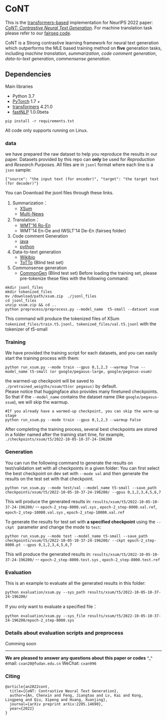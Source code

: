 # CoNT
This is the [transformers-based](https://github.com/huggingface/transformers.git) implementation 
 for NeurIPS 2022  paper: *[CoNT: Contrastive Neural Text Generation](https://arxiv.org/abs/2205.14690)*.
 For machine translation task please refer to our [fairseq code]().

CoNT is a Strong contrastive learning framework for neural text generation which outperforms the MLE based training method on **five** generation tasks, including *machine translation*, *summarization*, *code comment generation*, *data-to-text generation*, *commensense generation*. 
## Dependencies
Main libraries
- Python 3.7
- [PyTorch](https://github.com/pytorch/pytorch) 1.7 +
- [transformers](https://github.com/huggingface/transformers) 4.21.0
- [fastNLP](https://github.com/fastnlp/fastNLP) 1.0.0beta
```
pip install -r requirements.txt
```

	
All code only supports running on Linux.


### data
we have prepared the raw dataset to help you reproduce the results in our paper.  Datasets provided by this repo can  **only**  be used for *Reproduction* and *Research Purposes*.
All files are in `jsonl` format where each line is a `json` sample:
```
{"source": "the input text (for encoder)", "target": "the target text (for decoder)"}
```
You can Download the jsonl files through these links.
1. Summarization：
    - [XSum](https://drive.google.com/file/d/1t--UZo4Pnv4HjGhAfun5vDz3JCoqIggq/view?usp=sharing)
    - [Multi-News](https://drive.google.com/file/d/16VdfzvLmmOrYsayujA-Hu4d3i_ejHTln/view?usp=sharing)
2. Translation：
    - [WMT'16 Ro-En](https://drive.google.com/file/d/1rGoylmZvIhNvsoPZda7OZP_0nYUfUpoq/view?usp=sharing)
    - WMT'14 En-De and IWSLT'14 De-En (fairseq folder)
3. Code comment Generation
    - [java](https://drive.google.com/file/d/1PBdxKvMTvfCzseactMRffTUwuTI7oAGz/view?usp=sharing)
    - [python](https://drive.google.com/file/d/189xlRW3r3UuMTko73zURfJ3I_LXQ026D/view?usp=sharing)
4. Data-to-text generation  
    - [Wikibio](https://drive.google.com/file/d/1i0BZykxifH2hEdCyB_nZFvs2PT4UdUFJ/view?usp=sharing)
    - [ToTTo](https://drive.google.com/file/d/1nOlhGKpTWPCmAwmEI_gdALkAXlMn2Tbk/view?usp=sharing) (Blind test set)
5. Commonsense generation  
    - [CommonGen](https://drive.google.com/file/d/1UvCBenGMzdQyR25ka_1vmaPwGVFQzqvS/view?usp=sharing) (Blind test set)
Before loading the training set, please pre-tokenize these files  with the following command:
```
mkdir jsonl_files
mkdir tokenized_files
mv /download/path/xsum.zip  ./jsonl_files
cd jsonl_files
unzip xsum.zip && cd ..
python preprocess/preprocess.py --model_name  t5-small --dataset xsum
``` 
This command will produce the tokenized files of XSum `tokenized_files/train.t5.jsonl, tokenized_files/val.t5.jsonl` with the tokenizer of t5-small  

### Training
We have provided the training script for each datasets, and you can easily start the training process with them:
```#If you do not have a warmed-up checkpoint, you should use --warmup True to train the generation model with NLLLoss 
python run_xsum.py --mode train --gpus 0,1,2,3 --warmup True --model_name t5-small (or google/pegasus-large, google/pegasus-xsum)
```
the warmed-up checkpoint will be saved to `./pretrained_weigths/xsum/t5(or pegasus)` by default.  
Please notice that huggingface also provides many finetuned checkpoints. So that if the `--model_name`  contains the dataset name  (like `google/pegasus-xsum`), we will skip the warmup.
```
#If you already have a warmed-up checkpoint, you can skip the warm-up stage
python run_xsum.py --mode train --gpus 0,1,2,3 --warmup False
```

After completing the training process, several best checkpoints are stored in a folder named after the training start time, for example, `./checkpoints/xsum/t5/2022-10-05-10-37-24-196200`

### Generation
You can run the following command to generate the results on test/validation set with all checkpoints in a given folder:
You can first select the best checkpoint on dev set with `--mode val` and then generate the results on the test set  with that checkpoint. 

```
python run_xsum.py --mode test/val --model_name t5-small --save_path checkpoints/xsum/t5/2022-10-05-10-37-24-196200/ --gpus 0,1,2,3,4,5,6,7
```
This will produce the generated results in: `results/xsum/t5/2022-10-05-10-37-24-196200/` -- `epoch-2_step-8000.val.sys` , `epoch-2_step-8000.val.ref`, `epoch-2_step-10000.val.sys` , `epoch-2_step-10000.val.ref`


To generate the results for test set with  **a specified checkpoint**  using the `--ckpt ` parameter and change the mode to `test`:
```
python run_xsum.py --mode test --model_name t5-small --save_path checkpoints/xsum/t5/2022-10-05-10-37-24-196200/ --ckpt epoch-2_step-8000.pt --gpus 0,1,2,3,4,5,6,7
```
This will produce the generated results in: `results/xsum/t5/2022-10-05-10-37-24-196200/` -- `epoch-2_step-8000.test.sys` , `epoch-2_step-8000.test.ref`

### Evaluation
This is an example to evaluate all the generated results in this folder:
```
python evaluation/xsum.py --sys_path results/xsum/t5/2022-10-05-10-37-24-196200/
```
If you only want to evaluate a specified file：
```
python evaluation/xsum.py --sys_file results/xsum/t5/2022-10-05-10-37-24-196200/epoch-2_step-8000.sys
```

### Details about evaluation scripts and preprocess
Comming soon

-----
**We are pleased to answer any questions about this paper or codes** ^_^
email: `cxan20@fudan.edu.cn` 
  WeChat: `cxan996`

### Citing
```
@article{an2022cont,
  title={CoNT: Contrastive Neural Text Generation},
  author={An, Chenxin and Feng, Jiangtao and Lv, Kai and Kong, Lingpeng and Qiu, Xipeng and Huang, Xuanjing},
  journal={arXiv preprint arXiv:2205.14690},
  year={2022}
}
```
